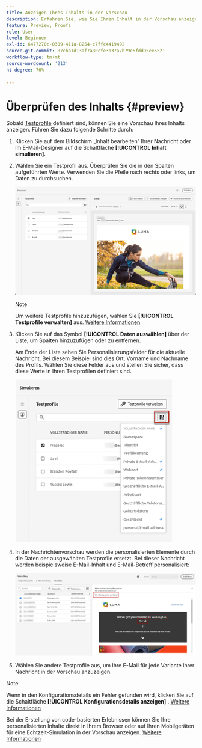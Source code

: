 ```yaml
---
title: Anzeigen Ihres Inhalts in der Vorschau
description: Erfahren Sie, wie Sie Ihren Inhalt in der Vorschau anzeigen können.
feature: Preview, Proofs
role: User
level: Beginner
exl-id: 6477270c-0309-411a-8254-c7ffc4419492
source-git-commit: 87cba1d13af7a80cfe3b37a7b79e5fdd95ee5521
workflow-type: tm+mt
source-wordcount: '213'
ht-degree: 76%

---
```


# Überprüfen des Inhalts {#preview}

<!--## Preview your content {#preview-content}-->

Sobald [Testprofile](test-profiles.md) definiert sind, können Sie eine Vorschau Ihres Inhalts anzeigen. Führen Sie dazu folgende Schritte durch:

1. Klicken Sie auf dem Bildschirm „Inhalt bearbeiten“ Ihrer Nachricht oder im E-Mail-Designer auf die Schaltfläche **[!UICONTROL Inhalt simulieren]**.

1. Wählen Sie ein Testprofil aus. Überprüfen Sie die in den Spalten aufgeführten Werte. Verwenden Sie die Pfeile nach rechts oder links, um Daten zu durchsuchen.

   ![](../email/assets/preview-select-profile.png)

   >[!NOTE]
   >
   >Um weitere Testprofile hinzuzufügen, wählen Sie **[!UICONTROL Testprofile verwalten]** aus. [Weitere Informationen](test-profiles.md)

1. Klicken Sie auf das Symbol **[!UICONTROL Daten auswählen]** über der Liste, um Spalten hinzuzufügen oder zu entfernen.

   Am Ende der Liste sehen Sie Personalisierungsfelder für die aktuelle Nachricht. Bei diesem Beispiel sind dies Ort, Vorname und Nachname des Profils. Wählen Sie diese Felder aus und stellen Sie sicher, dass diese Werte in Ihren Testprofilen definiert sind.

   ![](../email/assets/preview-select-data.png)

1. In der Nachrichtenvorschau werden die personalisierten Elemente durch die Daten der ausgewählten Testprofile ersetzt. Bei dieser Nachricht werden beispielsweise E-Mail-Inhalt und E-Mail-Betreff personalisiert:

   ![](../email/assets/preview-test-profile.png)

1. Wählen Sie andere Testprofile aus, um Ihre E-Mail für jede Variante Ihrer Nachricht in der Vorschau anzuzeigen.

>[!NOTE]
>
>Wenn in den Konfigurationsdetails ein Fehler gefunden wird, klicken Sie auf die Schaltfläche **[!UICONTROL Konfigurationsdetails anzeigen]** . [Weitere Informationen](../email/surface-personalization.md#check-configuration)

Bei der Erstellung von code-basierten Erlebnissen können Sie Ihre personalisierten Inhalte direkt in Ihrem Browser oder auf Ihren Mobilgeräten für eine Echtzeit-Simulation in der Vorschau anzeigen. [Weitere Informationen](../code-based/create-code-based.md#preview-on-device)


